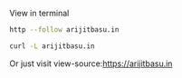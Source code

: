 View in terminal

```bash
http --follow arijitbasu.in
```

```bash
curl -L arijitbasu.in
```

Or just visit view-source:https://arijitbasu.in
